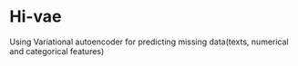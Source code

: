 # Hi-vae
Using Variational autoencoder for predicting missing data(texts, numerical and categorical features)
